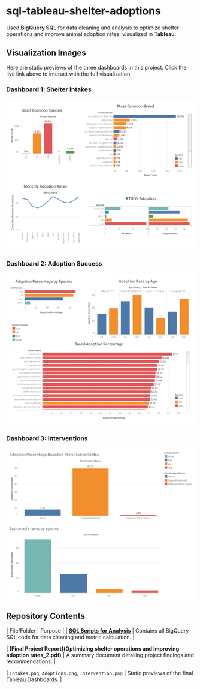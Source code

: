 # sql-tableau-shelter-adoptions
Used **BigQuery SQL** for data cleaning and analysis to optimize shelter operations and improve animal adoption rates, visualized in **Tableau**.

## Visualization Images

Here are static previews of the three dashboards in this project. Click the live link above to interact with the full visualization.

### Dashboard 1: Shelter Intakes
![Static image of Dashboard 1](Intakes.png)

### Dashboard 2: Adoption Success
![Static image of Dashboard 2](Adoptions.png)

### Dashboard 3: Interventions
![Static image of Dashboard 3](Intervention.png)



##  Repository Contents

| File/Folder | Purpose |
| **[SQL Scripts for Analysis](shelter_optimization_queries.sql)** | Contains all BigQuery SQL code for data cleaning and metric calculation. |

| **[Final Project Report](Optimizing shelter operations and Improving adoption rates_2.pdf)** | A summary document detailing project findings and recommendations. |

| `Intakes.png`, `Adoptions.png`, `Intervention.png`  | Static previews of the final Tableau Dashboards. |



